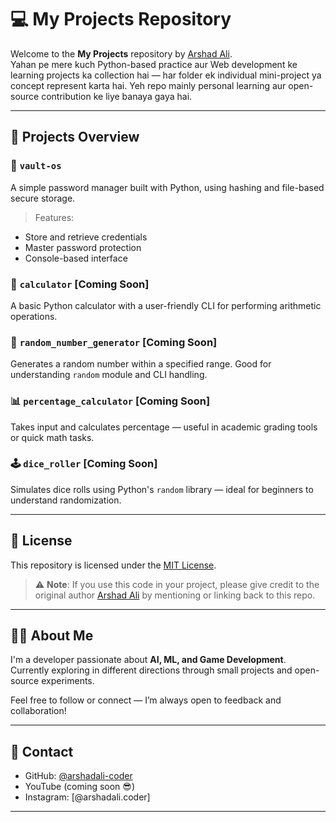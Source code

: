 # 💻 My Projects Repository

Welcome to the **My Projects** repository by [Arshad Ali](https://github.com/arshadali-coder).  
Yahan pe mere kuch Python-based practice aur Web development ke learning projects ka collection hai — har folder ek individual mini-project ya concept represent karta hai. Yeh repo mainly personal learning aur open-source contribution ke liye banaya gaya hai.

---

## 📁 Projects Overview

### 🔐 `vault-os`
A simple password manager built with Python, using hashing and file-based secure storage.  
> Features:
- Store and retrieve credentials
- Master password protection
- Console-based interface

### 🧮 `calculator` [Coming Soon]
A basic Python calculator with a user-friendly CLI for performing arithmetic operations.

### 🔢 `random_number_generator` [Coming Soon]
Generates a random number within a specified range. Good for understanding `random` module and CLI handling.

### 📊 `percentage_calculator` [Coming Soon]
Takes input and calculates percentage — useful in academic grading tools or quick math tasks.

### 🕹️ `dice_roller` [Coming Soon]
Simulates dice rolls using Python's `random` library — ideal for beginners to understand randomization.

---

## 📝 License

This repository is licensed under the [MIT License](./LICENSE).

> ⚠️ **Note**: If you use this code in your project, please give credit to the original author [Arshad Ali](https://github.com/arshadali-coder) by mentioning or linking back to this repo.

---

## 🙋‍♂️ About Me

I'm a developer passionate about **AI, ML, and Game Development**.  
Currently exploring in different directions through small projects and open-source experiments.

Feel free to follow or connect — I’m always open to feedback and collaboration!

---

## 🔗 Contact

- GitHub: [@arshadali-coder](https://github.com/arshadali-coder)
- YouTube (coming soon 😎)
- Instagram: [@arshadali.coder]
---

